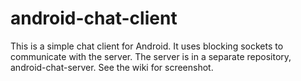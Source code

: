 # android-chat-client

This is a simple chat client for Android. It uses blocking sockets to communicate with the server. The server is in a separate repository, android-chat-server. See the wiki for screenshot.
